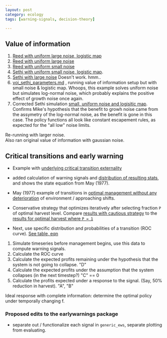 ```yaml
---
layout: post
category: ecology
tags: [warning-signals, decision-theory]

---
```


## Value of information 

1.  [Reed with uniform large noise, logistic
    map](https://github.com/cboettig/pdg-control/commit/25bcbcbf67cc339215cbe98c3e2caeece7aa4946)
2. [Reed  with uniform large
    noise](https://github.com/cboettig/pdg-control/commit/4c7f1523b746a8dc44f81c34b35929b125f08689)
3.  [Reed with uniform small noise](https://github.com/cboettig/pdg-control/commit/e6037e0ded264ad8892261cad0b32f81dcdcb2ac)
4. [Sethi with uniform small noise, logistic map](https://github.com/cboettig/pdg-control/blob/b2330597532723f8bf2bab3b1ccd429a83cde520/inst/examples/Sethi.md). 
5. [Sethi with large noise](https://github.com/cboettig/pdg-control/blob/8dfaf18b323133c9e8b005405569ebc5303d6e3c/inst/examples/Sethi.md) Doesn't work. hmm..
6. [voi_sethi_parameters.md](https://github.com/cboettig/pdg-control/tree/81dc0100c6868ce56d93dc2e037d8a7446ef5f24/inst/examples/voi_sethi_parameters.md) , running value of information setup but with small noise & logistic map. Whoops, this example solves uniform noise but simulates log-normal noise, which probably explains the positive effect of growth noise once again.  
7. Corrected Sethi simulation [small, uniform noise and logisitic map](https://github.com/cboettig/pdg-control/blob/master/inst/examples/voi_sethi_parameters.md). Confirms Mike's hypothesis that the benefit to growh noise came from the assymetry of the log-normal noise, as the benefit is gone in this case.  The policy functions all look like constant escapement rules, as expected for the "all low" noise limits.   

Re-running with larger noise.   
Also ran original value of information with gaussian noise.  



## Critical transitions and early warning

* Example with [underlying critical transition externality](https://github.com/cboettig/pdg-control/blob/695552177916ad09c7b48ab0894517de1b9a995f/inst/examples/criticaltransition.md)
* added calculation of warning signals and [distribution of resulting stats](https://github.com/cboettig/pdg-control/blob/6df511774221c2e2845bf22f4e1ea65f0dccf1a1/inst/examples/criticaltransition.md), and shows the state equation from May (1977). 
* May (1977) example of transitions in [optimal management without any deterioration](https://github.com/cboettig/pdg-control/tree/c78964d360e0c0f6400b64633716b89aef791192/inst/examples/May.md) of environment / approaching shifts.
* Conservative strategy that optimizes iteratively after selecting fraction `P` of optimal harvest level. Compare [results with cautious strategy](https://github.com/cboettig/pdg-control/tree/3fcda162002b000e0fbbe5622fdb490d3e54140a/inst/examples/cautious.md) to the [results for optimal harvest where `P = 1`](https://github.com/cboettig/pdg_control/tree/daaaa9852d3fa847834c12c3a16710580d437770/inst/examples/cautious.md)


* Next, use specific distribution and probabilities of a transition (ROC curve).  [See table, eqn](http://carlboettiger.info/2012/05/14/notes.html)

1. Simulate timeseries before management begins, use this data to compute warning signals.  
2. Calculate the ROC curve
3. Calculate the expected profits remaining under the hypothesis that the system is not going to collapse. "D"
4. Calculate the expected profits under the assumption that the system collapses (in the next timestep?)  "C" == 0
5. Calculate the profits expected under a response to the signal.  (Say, 50% reduction in harvest). "A", "B"


Ideal response with complete information: determine the optimal policy under temporally changing f.  





### Proposed edits to the earlywarnings package

* separate out / functionalize each signal in `generic_ews`, separate plotting from evaluating.  
